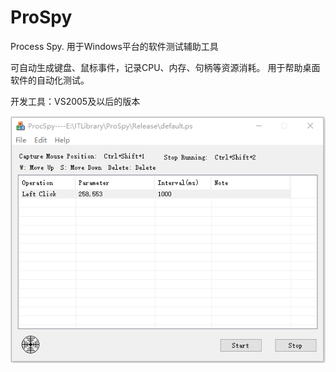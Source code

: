 ProSpy
======

Process Spy. 用于Windows平台的软件测试辅助工具

可自动生成键盘、鼠标事件，记录CPU、内存、句柄等资源消耗。
用于帮助桌面软件的自动化测试。

开发工具：VS2005及以后的版本

![](./ProSpy/res/snapshot.png)